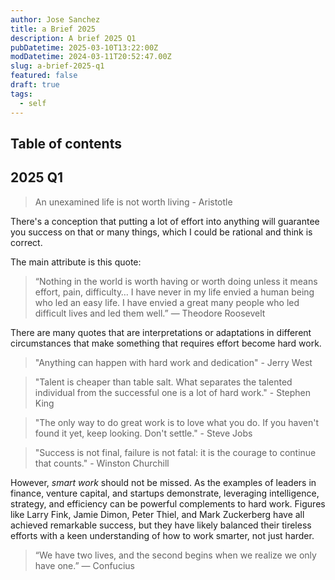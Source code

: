 ```yaml
---
author: Jose Sanchez
title: a Brief 2025
description: A brief 2025 Q1
pubDatetime: 2025-03-10T13:22:00Z
modDatetime: 2024-03-11T20:52:47.00Z
slug: a-brief-2025-q1
featured: false
draft: true
tags:
  - self
---
```


## Table of contents

## 2025 Q1
> An unexamined life is not worth living - Aristotle

There's a conception that putting a lot of effort into anything will guarantee you success on that or many things, which I could be rational and think is correct.

The main attribute is this quote:
> “Nothing in the world is worth having or worth doing unless it means effort, pain, difficulty… I have never in my life envied a human being who led an easy life. I have envied a great many people who led difficult lives and led them well.” ― Theodore Roosevelt 

There are many quotes that are interpretations or adaptations in different circumstances that make something that requires effort become hard work.
> "Anything can happen with hard work and dedication" - Jerry West

> "Talent is cheaper than table salt. What separates the talented individual from the successful one is a lot of hard work." - Stephen King

> "The only way to do great work is to love what you do. If you haven't found it yet, keep looking. Don't settle." - Steve Jobs

> "Success is not final, failure is not fatal: it is the courage to continue that counts." - Winston Churchill

However, _smart_ _work_ should not be missed. As the examples of leaders in finance, venture capital, and startups demonstrate, leveraging intelligence, strategy, and efficiency can be powerful complements to hard work. Figures like Larry Fink, Jamie Dimon, Peter Thiel, and Mark Zuckerberg have all achieved remarkable success, but they have likely balanced their tireless efforts with a keen understanding of how to work smarter, not just harder.

> “We have two lives, and the second begins when we realize we only have one.” ― Confucius  
